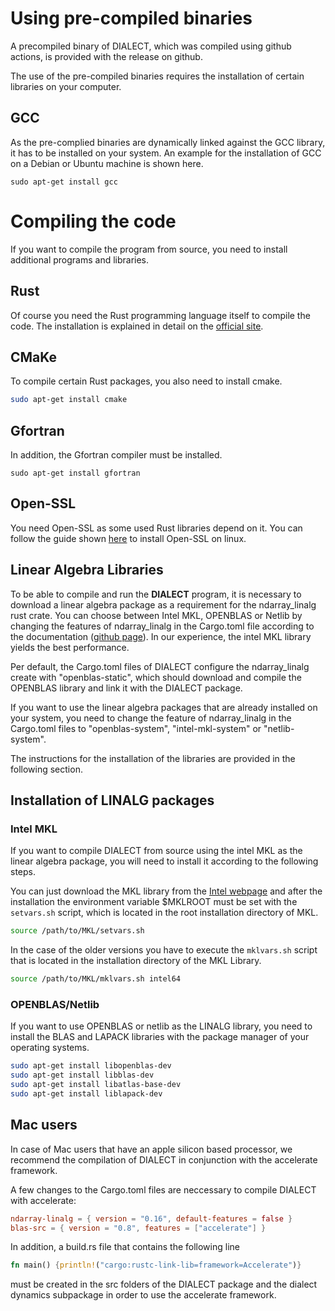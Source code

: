 # Using pre-compiled binaries
A precompiled binary of DIALECT, which was compiled using github actions, is provided with the release on github.

The use of the pre-compiled binaries requires the installation of certain libraries on your computer.

## GCC
As the pre-complied binaries are dynamically linked against the GCC library, it has to be installed on your system. An example for the installation of GCC on a Debian or Ubuntu machine is shown here.
```bash‚
sudo apt-get install gcc
```
# Compiling the code
If you want to compile the program from source, you need to install additional programs and libraries.
## Rust
Of course you need the Rust programming language itself to compile the code. The installation is explained in 
detail on the [official site](https://www.rust-lang.org/tools/install).
## CMaKe
To compile certain Rust packages, you also need to install cmake.
```bash
sudo apt-get install cmake
```
## Gfortran
In addition, the Gfortran compiler must be installed.
```bash‚
sudo apt-get install gfortran
```
## Open-SSL
You need Open-SSL as some used Rust libraries depend on it. You can follow the guide 
shown [here](https://www.howtoforge.com/tutorial/how-to-install-openssl-from-source-on-linux/) to install Open-SSL on 
linux.  
## Linear Algebra Libraries
To be able to compile and run the __DIALECT__ program, it is necessary to download a linear algebra package as a requirement for the ndarray_linalg rust crate. You can choose between Intel MKL, OPENBLAS or Netlib by changing the features of ndarray_linalg in the Cargo.toml file according to the documentation ([github page](https://github.com/rust-ndarray/ndarray-linalg)). In our experience, the intel MKL library yields the best performance. 

Per default, the Cargo.toml files of DIALECT configure the ndarray_linalg create with "openblas-static", which should download and compile the OPENBLAS library and link it with the DIALECT package.

If you want to use the linear algebra packages that are already installed on your system, you need to change the feature of ndarray_linalg in the Cargo.toml files to "openblas-system", "intel-mkl-system" or "netlib-system".

The instructions for the installation of the libraries are provided in the following section. 

## Installation of LINALG packages

### Intel MKL
If you want to compile DIALECT from source using the intel MKL as the linear algebra package, you will need to install it according to the following steps.

You can just download the MKL library from the [Intel webpage](https://software.intel.com/content/www/us/en/develop/articles/oneapi-standalone-components.html) and after the installation the environment variable $MKLROOT must be set with the `setvars.sh` script, which is located in the root
installation directory of MKL.
```bash
source /path/to/MKL/setvars.sh
```  
In the case of the older versions you have to execute the `mklvars.sh` script that is located
in the installation directory of the MKL Library. 
```bash
source /path/to/MKL/mklvars.sh intel64
```  
### OPENBLAS/Netlib
If you want to use OPENBLAS or netlib as the LINALG library, you need to install the BLAS and LAPACK libraries with the package manager of your operating systems.
```bash
sudo apt-get install libopenblas-dev
sudo apt-get install libblas-dev
sudo apt-get install libatlas-base-dev 
sudo apt-get install liblapack-dev
```

## Mac users
In case of Mac users that have an apple silicon based processor, we recommend the compilation of DIALECT in conjunction with the accelerate framework.

A few changes to the Cargo.toml files are neccessary to compile DIALECT with accelerate:

```toml
ndarray-linalg = { version = "0.16", default-features = false }
blas-src = { version = "0.8", features = ["accelerate"] }
```

In addition, a build.rs file that contains the following line

```rust
fn main() {println!("cargo:rustc-link-lib=framework=Accelerate")}
```
must be created in the src folders of the DIALECT package and the dialect dynamics subpackage in order to use the accelerate framework.